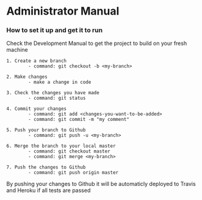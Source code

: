# Administrator Manual

### How to set it up and get it to run

Check the Development Manual to get the project to build on your fresh machine

```
1. Create a new branch
        - command: git checkout -b <my-branch>
```
```
2. Make changes
        - make a change in code
```
```
3. Check the changes you have made
        - command: git status
```
```
4. Commit your changes
        - command: git add <changes-you-want-to-be-added>
        - command: git commit -m "my comment"
```
```
5. Push your branch to Github
        - command: git push -u <my-branch>
```
```
6. Merge the branch to your local master
        - command: git checkout master
        - command: git merge <my-branch>
```
```
7. Push the changes to Github
        - command: git push origin master
```

By pushing your changes to Github it will be automaticly deployed to Travis and Heroku if all tests are passed

